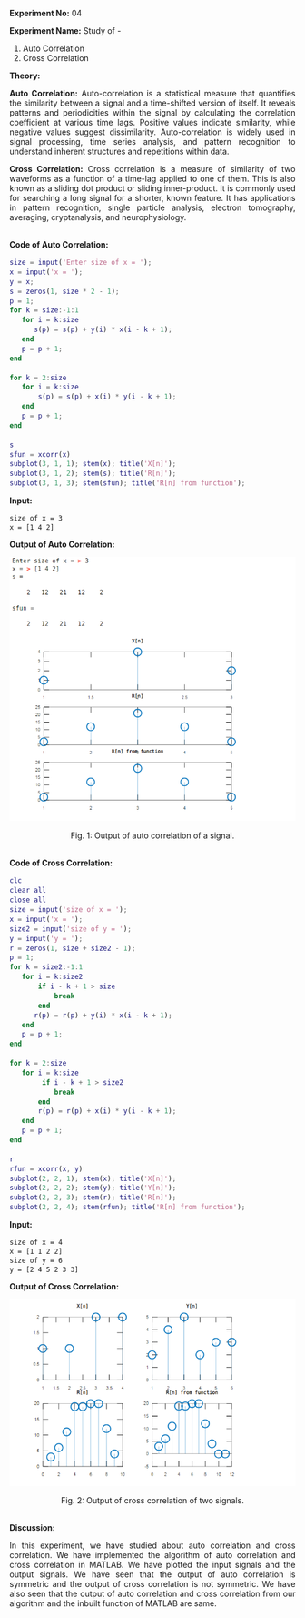 <!-- <script type="text/javascript" src="http://cdn.mathjax.org/mathjax/latest/MathJax.js?config=TeX-AMS-MML_HTMLorMML"></script>
<script type="text/x-mathjax-config"> MathJax.Hub.Config({ tex2jax: {inlineMath: [['$', '$']]}, messageStyle: "none" });</script> -->

**Experiment No:** 04

**Experiment Name:** Study of - 

1. Auto Correlation
2. Cross Correlation

<div style="text-align: justify">

**Theory:**
 
**Auto Correlation:** Auto-correlation is a statistical measure that quantifies the similarity between a signal and a time-shifted version of itself. It reveals patterns and periodicities within the signal by calculating the correlation coefficient at various time lags. Positive values indicate similarity, while negative values suggest dissimilarity. Auto-correlation is widely used in signal processing, time series analysis, and pattern recognition to understand inherent structures and repetitions within data.

**Cross Correlation:** Cross correlation is a measure of similarity of two waveforms as a function of a time-lag applied to one of them. This is also known as a sliding dot product or sliding inner-product. It is commonly used for searching a long signal for a shorter, known feature. It has applications in pattern recognition, single particle analysis, electron tomography, averaging, cryptanalysis, and neurophysiology.
</div>

\
**Code of Auto Correlation:**
```m
size = input('Enter size of x = ');
x = input('x = ');
y = x;
s = zeros(1, size * 2 - 1);
p = 1;
for k = size:-1:1
   for i = k:size
      s(p) = s(p) + y(i) * x(i - k + 1); 
   end
   p = p + 1;
end

for k = 2:size
   for i = k:size
       s(p) = s(p) + x(i) * y(i - k + 1);
   end
   p = p + 1;
end

s
sfun = xcorr(x)
subplot(3, 1, 1); stem(x); title('X[n]');
subplot(3, 1, 2); stem(s); title('R[n]');
subplot(3, 1, 3); stem(sfun); title('R[n] from function');
```

<div class="page"/>

**Input:**
```
size of x = 3
x = [1 4 2]
```

**Output of Auto Correlation:**

![output1](lab3_1.png)

<center> Fig. 1: Output of auto correlation of a signal. </center>
<!-- 
<div class="page"/> -->

\
**Code of Cross Correlation:**
```m
clc
clear all
close all
size = input('size of x = ');
x = input('x = ');
size2 = input('size of y = ');
y = input('y = ');
r = zeros(1, size + size2 - 1);
p = 1;
for k = size2:-1:1
   for i = k:size2
       if i - k + 1 > size
           break
       end
      r(p) = r(p) + y(i) * x(i - k + 1); 
   end
   p = p + 1;
end

for k = 2:size
   for i = k:size
        if i - k + 1 > size2
           break
       end
       r(p) = r(p) + x(i) * y(i - k + 1);
   end
   p = p + 1;
end

r
rfun = xcorr(x, y)
subplot(2, 2, 1); stem(x); title('X[n]');
subplot(2, 2, 2); stem(y); title('Y[n]');
subplot(2, 2, 3); stem(r); title('R[n]');
subplot(2, 2, 4); stem(rfun); title('R[n] from function');
```

<!-- <div class="page"/> -->

**Input:**
```
size of x = 4
x = [1 1 2 2]
size of y = 6
y = [2 4 5 2 3 3]
```

**Output of Cross Correlation:**

![output2](lab3_2.png)

<center> Fig. 2: Output of cross correlation of two signals. </center>

\
**Discussion:**
<div style="text-align: justify">
In this experiment, we have studied about auto correlation and cross correlation. We have implemented the algorithm of auto correlation and cross correlation in MATLAB. We have plotted the input signals and the output signals. We have seen that the output of auto correlation is symmetric and the output of cross correlation is not symmetric. We have also seen that the output of auto correlation and cross correlation from our algorithm and the inbuilt function of MATLAB are same.

</div>